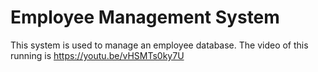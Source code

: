 # Employee Management System
This system is used to manage an employee database. The video of this running is https://youtu.be/vHSMTs0ky7U
